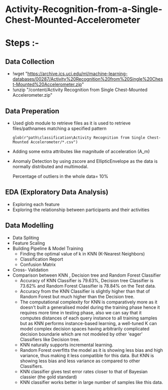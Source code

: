 Activity-Recognition-from-a-Single-Chest-Mounted-Accelerometer
==============================================================
Steps :- 
========
## Data Collection

* !wget "https://archive.ics.uci.edu/ml/machine-learning-databases/00287/Activity%20Recognition%20from%20Single%20Chest-Mounted%20Accelerometer.zip"
* !unzip "/content/Activity Recognition from Single Chest-Mounted Accelerometer.zip"

## Data Preperation

* Used glob module to retrieve files as it is used to retrieve files/pathnames matching a specified pattern
  
      glob(r"path\classification\Activity Recognition from Single Chest-Mounted Accelerometer/*.csv")
       
* Adding some extra attributes like magnitude of acceleration (A_m)       
* Anomaly Detection by using zscore and EllipticEnvelope as the data is normally distributed and multimodal.
  
  Percentage of outliers in the whole data= 10%
       
## EDA (Exploratory Data Analysis)

* Exploring each feature
* Exploring the relationship between participants and their activities

## Data Modelling

* Data Spliting
* Feature Scaling 
* Building Pipeline & Model Training
  * Finding the optimal value of k in KNN (K-Nearest Neighbors)
  * Classification Report
  * Confusion Matrix
* Cross- Validation
* Comparison between KNN , Decision tree and Random Forest Classifier
  * Accuracy of KNN Classifier is 79.63%, Decision tree Classifier is 73.62% and Random Forest Classifier is 78.84% on the Test data.
  * Accuracy from the KNN Classifier is slightly higher than that of Random Forest but much higher than the Decision tree.
  * The computational complexity for KNN is comparatively more as it doesn't built a generalised model during the training phase hence it requires more time in testing phase,     also we can say that it computes distances of each query instance to all training samples but as KNN performs instance-based learning, a well-tuned K can model complex       decision spaces having arbitrarily complicated decision boundarie which are not modeled by other 'eager' Classifiers like Decision tree.
  * KNN naturally supports incremental learning.
  * Random Forest overfitts the model as it is showing less bias and high variance, thus making it less compatible for this data.
    But KNN is showing less bias and less variance as compared to other Classifiers.
  * KNN classifier gives test error rates closer to that of Bayesian classier (the gold standard)
  * KNN classifier works better in large number of samples like this data.
       

